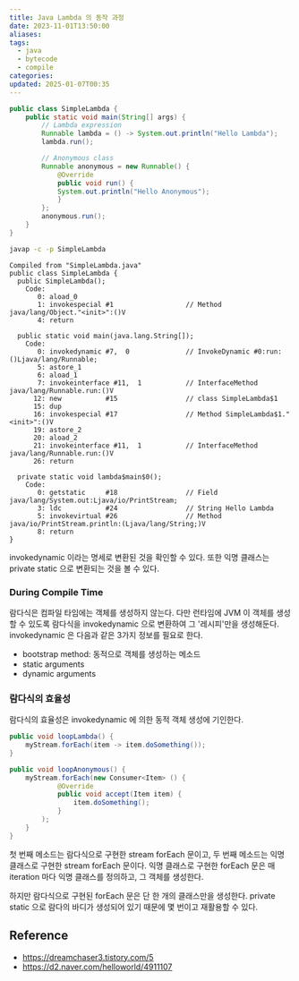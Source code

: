 ```yaml
---
title: Java Lambda 의 동작 과정
date: 2023-11-01T13:50:00
aliases: 
tags:
  - java
  - bytecode
  - compile
categories: 
updated: 2025-01-07T00:35
---
```


```java
public class SimpleLambda {
    public static void main(String[] args) {
        // Lambda expression
        Runnable lambda = () -> System.out.println("Hello Lambda");
        lambda.run();

        // Anonymous class
        Runnable anonymous = new Runnable() {
            @Override
            public void run() {
            System.out.println("Hello Anonymous");
            }
        };
        anonymous.run();
    }
}
```

```bash
javap -c -p SimpleLambda
```

```
Compiled from "SimpleLambda.java"
public class SimpleLambda {
  public SimpleLambda();
    Code:
       0: aload_0
       1: invokespecial #1                  // Method java/lang/Object."<init>":()V
       4: return

  public static void main(java.lang.String[]);
    Code:
       0: invokedynamic #7,  0              // InvokeDynamic #0:run:()Ljava/lang/Runnable;
       5: astore_1
       6: aload_1
       7: invokeinterface #11,  1           // InterfaceMethod java/lang/Runnable.run:()V
      12: new           #15                 // class SimpleLambda$1
      15: dup
      16: invokespecial #17                 // Method SimpleLambda$1."<init>":()V
      19: astore_2
      20: aload_2
      21: invokeinterface #11,  1           // InterfaceMethod java/lang/Runnable.run:()V
      26: return

  private static void lambda$main$0();
    Code:
       0: getstatic     #18                 // Field java/lang/System.out:Ljava/io/PrintStream;
       3: ldc           #24                 // String Hello Lambda
       5: invokevirtual #26                 // Method java/io/PrintStream.println:(Ljava/lang/String;)V
       8: return
}
```

invokedynamic 이라는 명세로 변환된 것을 확인할 수 있다. 또한 익명 클래스는 private static 으로 변환되는 것을 볼 수 있다.

### During Compile Time

람다식은 컴파일 타임에는 객체를 생성하지 않는다. 다만 런타임에 JVM 이 객체를 생성할 수 있도록 람다식을 invokedynamic 으로 변환하여 그 '레시피'만을 생성해둔다. invokedynamic 은 다음과 같은 3가지 정보를 필요로 한다.

- bootstrap method: 동적으로 객체를 생성하는 메소드
- static arguments
- dynamic arguments

### 람다식의 효율성

람다식의 효율성은 invokedynamic 에 의한 동적 객체 생성에 기인한다.

```java
public void loopLambda() {
    myStream.forEach(item -> item.doSomething());
}

public void loopAnonymous() {
    myStream.forEach(new Consumer<Item> () {
            @Override
            public void accept(Item item) {
                item.doSomething();
            }
        );
    }
}
```

첫 번째 메소드는 람다식으로 구현한 stream forEach 문이고, 두 번째 메소드는 익명 클래스로 구현한 stream forEach 문이다. 익명 클래스로 구현한 forEach 문은 매 iteration 마다 익명 클래스를 정의하고, 그 객체를 생성한다.

하지만 람다식으로 구현된 forEach 문은 단 한 개의 클래스만을 생성한다. private static 으로 람다의 바디가 생성되어 있기 때문에 몇 번이고 재활용할 수 있다.

## Reference

- https://dreamchaser3.tistory.com/5
- https://d2.naver.com/helloworld/4911107
